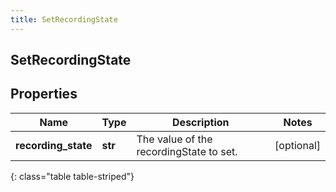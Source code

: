 ```yaml
---
title: SetRecordingState
---
```

## SetRecordingState

## Properties

|Name | Type | Description | Notes|
|------------ | ------------- | ------------- | -------------|
| **recording_state** | **str** | The value of the recordingState to set. | [optional] |
{: class="table table-striped"}


